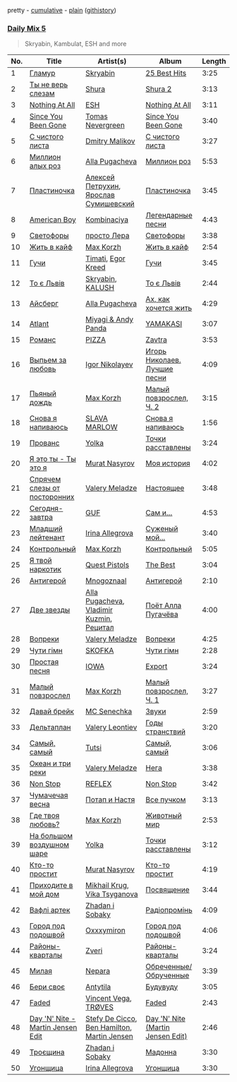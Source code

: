 pretty - [cumulative](/playlists/cumulative/Daily%20Mix%205.md) - [plain](/playlists/plain/37i9dQZF1E36TO0q54WsJv) ([githistory](https://github.githistory.xyz/vitokorn/spotify-playlist-archive/blob/master/playlists/plain/37i9dQZF1E36TO0q54WsJv))

### [Daily Mix 5](https://open.spotify.com/playlist/37i9dQZF1E36TO0q54WsJv)

> Skryabin, Kambulat, ESH and more

| No. | Title | Artist(s) | Album | Length |
|---|---|---|---|---|
| 1 | [Гламур](https://open.spotify.com/track/55L0ZOrygXy7dJNc4a5BrT) | [Skryabin](https://open.spotify.com/artist/5RqIkHQnXRZlm1ozfSS1IO) | [25 Best Hits](https://open.spotify.com/album/3ghBFMKdopxprZ672ojDLc) | 3:25 |
| 2 | [Ты не верь слезам](https://open.spotify.com/track/2NHe3xzs1HU12owZQV7wQN) | [Shura](https://open.spotify.com/artist/03JHGoUoM1LQmuXqknBi5P) | [Shura 2](https://open.spotify.com/album/1ds8sqAO3uhwpskGAwWAZQ) | 3:13 |
| 3 | [Nothing At All](https://open.spotify.com/track/2raH5XWPohUOUi48ONBmmh) | [ESH](https://open.spotify.com/artist/6rXMet89uui55tWrcEz7ma) | [Nothing At All](https://open.spotify.com/album/1ZJtF6hX34dCCuJ53Dt7Uu) | 3:11 |
| 4 | [Since You Been Gone](https://open.spotify.com/track/1OpqP2P80wB3JPY1dEA0iU) | [Tomas Nevergreen](https://open.spotify.com/artist/3wmDmqCzitZwXVCquHcknU) | [Since You Been Gone](https://open.spotify.com/album/4G7vgeB8slAJlA2PzthWto) | 3:40 |
| 5 | [С чистого листа](https://open.spotify.com/track/2zKbGYfUnPM2J5V2W0l7M5) | [Dmitry Malikov](https://open.spotify.com/artist/3oll0YA2yv7xQUaUccPHng) | [С чистого листа](https://open.spotify.com/album/10RxSgpxLSc84IhmvhvlEY) | 3:27 |
| 6 | [Миллион алых роз](https://open.spotify.com/track/6hZKMAiaIepVtAtgFKm4xt) | [Alla Pugacheva](https://open.spotify.com/artist/7lyhSLlB5fWJmU5eB6k84L) | [Миллион роз](https://open.spotify.com/album/7oI0E3DdTbD85rhMg19GSU) | 5:53 |
| 7 | [Пластиночка](https://open.spotify.com/track/0bkO04IzCg6S5X7Ywm0PV6) | [Алексей Петрухин](https://open.spotify.com/artist/1GKh7BDbh6jIAVOTk00CtU), [Ярослав Сумишевский](https://open.spotify.com/artist/0wEsJ9lfiBpK75Utmj8ipJ) | [Пластиночка](https://open.spotify.com/album/4Z9ZoxhRSefcjPIzACJkPh) | 3:45 |
| 8 | [American Boy](https://open.spotify.com/track/3fGpNiwYr981n72YY4DZvB) | [Kombinaciya](https://open.spotify.com/artist/5dpwxd7bFEvriaDia1qshM) | [Легендарные песни](https://open.spotify.com/album/2kvWUsnn75l3ChzpVya8CC) | 4:43 |
| 9 | [Светофоры](https://open.spotify.com/track/1Ih2Gt9fxzHFQd3acIz9Ns) | [просто Лера](https://open.spotify.com/artist/1UBpPZ7JGB7b8LsviX8DvZ) | [Светофоры](https://open.spotify.com/album/73s5k0VuaFJf5T6qIQXlch) | 3:38 |
| 10 | [Жить в кайф](https://open.spotify.com/track/2m3PVx1gsVB5upxi94IW8I) | [Max Korzh](https://open.spotify.com/artist/5meD8C7oGK5yUEY2T7ZZ7W) | [Жить в кайф](https://open.spotify.com/album/4ktDOYU0Jual1ELFTPhFd6) | 2:54 |
| 11 | [Гучи](https://open.spotify.com/track/0tgZmQKBWPK2DlPUnwRu13) | [Timati](https://open.spotify.com/artist/3oLccEy7y6zTe1gCFHxuWr), [Egor Kreed](https://open.spotify.com/artist/2KoLmBXwsgMkfAvoPBlPmb) | [Гучи](https://open.spotify.com/album/77Erf5l2JA2RiuPp9sYOoQ) | 3:45 |
| 12 | [То є Львів](https://open.spotify.com/track/4rkTvk2imvNKd5uLU7Srxx) | [Skryabin](https://open.spotify.com/artist/5RqIkHQnXRZlm1ozfSS1IO), [KALUSH](https://open.spotify.com/artist/46rVVJwHWNS7C7MaWXd842) | [То є Львів](https://open.spotify.com/album/0t4U9JphzAdafmrKdO6aAX) | 2:44 |
| 13 | [Айсберг](https://open.spotify.com/track/2kJZJvBRmzI4fLBl0w8QL7) | [Alla Pugacheva](https://open.spotify.com/artist/7lyhSLlB5fWJmU5eB6k84L) | [Ах, как хочется жить](https://open.spotify.com/album/2Cft4rjFCQzNBKUSCS21ce) | 4:29 |
| 14 | [Atlant](https://open.spotify.com/track/0yY9YxDbLYR0RNbdGZpvtZ) | [Miyagi & Andy Panda](https://open.spotify.com/artist/0hmUwzWBrPHpGWGrYH05c3) | [YAMAKASI](https://open.spotify.com/album/6xuT7rum2qqggIhmzyrvFU) | 3:07 |
| 15 | [Романс](https://open.spotify.com/track/2xGmwfWItYrn7oqxWEdm1h) | [PIZZA](https://open.spotify.com/artist/5UmEsxALI1S6DSz5CGs0Sc) | [Zavtra](https://open.spotify.com/album/69YGpp6ZHLdPOtp3uQwQLy) | 3:53 |
| 16 | [Выпьем за любовь](https://open.spotify.com/track/6ogfAC0SIykRrm9rTpPY1O) | [Igor Nikolayev](https://open.spotify.com/artist/2rEEba1d3USlc3fcNHLzKn) | [Игорь Николаев. Лучшие песни](https://open.spotify.com/album/14uTKoRqqhZNhVrHqBWuhx) | 4:09 |
| 17 | [Пьяный дождь](https://open.spotify.com/track/5BFADKJgtL2eZ4XZJq8zEc) | [Max Korzh](https://open.spotify.com/artist/5meD8C7oGK5yUEY2T7ZZ7W) | [Малый повзрослел, Ч. 2](https://open.spotify.com/album/3iKJSrtfk7d5XjhfYp46RB) | 3:15 |
| 18 | [Снова я напиваюсь](https://open.spotify.com/track/6JbZYUhyqil0sCYiqEyTKm) | [SLAVA MARLOW](https://open.spotify.com/artist/55jryyk7RhvMbrvoF0ndBh) | [Снова я напиваюсь](https://open.spotify.com/album/71In2boqBJg5efxitzjQ6f) | 1:56 |
| 19 | [Прованс](https://open.spotify.com/track/5a8aSgJQmTJXrnAcEa1Kqv) | [Yolka](https://open.spotify.com/artist/1PAvmfu0TKYSVVWGl3uJNC) | [Точки расставлены](https://open.spotify.com/album/79cXKiLPRDvYYtuiBNMFCO) | 3:24 |
| 20 | [Я это ты - Ты это я](https://open.spotify.com/track/1hR9guYbQteebAQ40rKd62) | [Murat Nasyrov](https://open.spotify.com/artist/6rywCIrfkou8oBtXRJ98Nf) | [Моя история](https://open.spotify.com/album/0U91eM0cTo7PvBWqDbfyUl) | 4:02 |
| 21 | [Спрячем слезы от посторонних](https://open.spotify.com/track/2Yj8Q0Ahh7mhJ7MxoNhJcX) | [Valery Meladze](https://open.spotify.com/artist/2igtm1MhKEpmG3PzToJT40) | [Настоящее](https://open.spotify.com/album/1MJHdQ7UrBZr7iKYYfoSf4) | 3:48 |
| 22 | [Сегодня-завтра](https://open.spotify.com/track/4QGvm0S7yHPsr4GhXaYJZA) | [GUF](https://open.spotify.com/artist/0OCyDRYamSDX0nSnJ59W1u) | [Сам и…](https://open.spotify.com/album/7Il7r7XjgGiMkojVsm0FKd) | 4:53 |
| 23 | [Младший лейтенант](https://open.spotify.com/track/138ifDVpNL71NDSn0k1SLE) | [Irina Allegrova](https://open.spotify.com/artist/1Zb7mgt9TRL16FhZa6qhXf) | [Суженый мой...](https://open.spotify.com/album/2qzc9oXVfDidnvtfA97Nrc) | 3:40 |
| 24 | [Контрольный](https://open.spotify.com/track/01YXdW54ueMc1ZgleIrQlL) | [Max Korzh](https://open.spotify.com/artist/5meD8C7oGK5yUEY2T7ZZ7W) | [Контрольный](https://open.spotify.com/album/3s7CuRZbJxKiS0iSsnKhg2) | 5:05 |
| 25 | [Я твой наркотик](https://open.spotify.com/track/1CfWlTPld8mX7GPVFV1nMs) | [Quest Pistols](https://open.spotify.com/artist/21bKsZrHsq3UcdHgeaKH2l) | [The Best](https://open.spotify.com/album/10xHh7UDj8iGDNIMeurr4l) | 3:04 |
| 26 | [Антигерой](https://open.spotify.com/track/5dtOmL3MyRZMKKQsAo2oTp) | [Mnogoznaal](https://open.spotify.com/artist/16ZNqMkDZrzd8fTXeN2kUH) | [Антигерой](https://open.spotify.com/album/2MSC2odgYDcek7C17iF2lz) | 2:10 |
| 27 | [Две звезды](https://open.spotify.com/track/43832erC86HoL9JnMmZCi0) | [Alla Pugacheva](https://open.spotify.com/artist/7lyhSLlB5fWJmU5eB6k84L), [Vladimir Kuzmin](https://open.spotify.com/artist/2AOmuzBhAiaCKrKolljUSJ), [Рецитал](https://open.spotify.com/artist/4LhISJkkaeGsTaQrbCgAI8) | [Поёт Алла Пугачёва](https://open.spotify.com/album/2I2hVkJcsQivD5KX9B3K09) | 4:00 |
| 28 | [Вопреки](https://open.spotify.com/track/09ypInWvEQqBNpgrGbv45n) | [Valery Meladze](https://open.spotify.com/artist/2igtm1MhKEpmG3PzToJT40) | [Вопреки](https://open.spotify.com/album/78uEwJbxUVFC7PR1wjGrKA) | 4:25 |
| 29 | [Чути гімн](https://open.spotify.com/track/4Yzlz45QgjUKZmN2KrK4AP) | [SKOFKA](https://open.spotify.com/artist/0Aj4ZvDgwd9DSs7E2nrox0) | [Чути гімн](https://open.spotify.com/album/4CDvAEwF29rYx7Jg2bpl22) | 2:28 |
| 30 | [Простая песня](https://open.spotify.com/track/1B2Zx5CzB7Rn1kWTmv2u0G) | [IOWA](https://open.spotify.com/artist/7E865RNZIpmNQ81lDfRWLl) | [Export](https://open.spotify.com/album/4Cd5ZuVb3zB25dAIOXw9Ws) | 3:24 |
| 31 | [Малый повзрослел](https://open.spotify.com/track/14JceK2UBLd0UUm23N5lRy) | [Max Korzh](https://open.spotify.com/artist/5meD8C7oGK5yUEY2T7ZZ7W) | [Малый повзрослел, Ч. 1](https://open.spotify.com/album/1s8iD2ldDPm79e3KRZmDuk) | 3:27 |
| 32 | [Давай брейк](https://open.spotify.com/track/0zN6WxjCWxm9N9tlsPn2Xe) | [MC Senechka](https://open.spotify.com/artist/0zBjXSBSRoEMsKByRrbITT) | [Звуки](https://open.spotify.com/album/6nVznRv8eG4nyI10p9VLTV) | 2:59 |
| 33 | [Дельтаплан](https://open.spotify.com/track/5V50krP36pBFZ2xaXBbVZg) | [Valery Leontiev](https://open.spotify.com/artist/5v3o1cxdSAATA5avCi1JA9) | [Годы странствий](https://open.spotify.com/album/5lEGbmQ04FMxAOdI0aDpTr) | 3:20 |
| 34 | [Самый, самый](https://open.spotify.com/track/0lB3K8Mi1rZd9zuAKIvnNx) | [Tutsi](https://open.spotify.com/artist/4L0Ra0Yb7r8MWM6cD2wzTE) | [Самый, самый](https://open.spotify.com/album/6Xqi03IZslLfbePWejv1rU) | 3:06 |
| 35 | [Океан и три реки](https://open.spotify.com/track/1sapJ0ghCrB804CK2SQoLl) | [Valery Meladze](https://open.spotify.com/artist/2igtm1MhKEpmG3PzToJT40) | [Нега](https://open.spotify.com/album/3BQFrNZBJ56luhD1lBmmd5) | 3:38 |
| 36 | [Non Stop](https://open.spotify.com/track/4coAoaN6mbjHLgmAufgnVi) | [REFLEX](https://open.spotify.com/artist/0pRJEFIZ15zsikL0PML84H) | [Non Stop](https://open.spotify.com/album/2NDNqJbYGFR0m9j3ijnMoL) | 3:42 |
| 37 | [Чумачечая весна](https://open.spotify.com/track/2QnwsJpx1fkRts6etIgisp) | [Потап и Настя](https://open.spotify.com/artist/1Bt4owwtQWGz1D0PKLFVi1) | [Все пучком](https://open.spotify.com/album/4YxtL6HGSTuod267dNp7JY) | 3:13 |
| 38 | [Где твоя любовь?](https://open.spotify.com/track/7bQHty20BhXNYgvFfp2jgW) | [Max Korzh](https://open.spotify.com/artist/5meD8C7oGK5yUEY2T7ZZ7W) | [Животный мир](https://open.spotify.com/album/6nR8jV3aFQBLfzqWpSCDRP) | 2:53 |
| 39 | [На большом воздушном шаре](https://open.spotify.com/track/2BKzVnKwZNcZLBz7V0LoUT) | [Yolka](https://open.spotify.com/artist/1PAvmfu0TKYSVVWGl3uJNC) | [Точки расставлены](https://open.spotify.com/album/79cXKiLPRDvYYtuiBNMFCO) | 3:12 |
| 40 | [Кто-то простит](https://open.spotify.com/track/2q5OuWJ3V8X8nPI3yzBm6f) | [Murat Nasyrov](https://open.spotify.com/artist/6rywCIrfkou8oBtXRJ98Nf) | [Кто-то простит](https://open.spotify.com/album/5wIXc1KoD0mTczdmmqgZKn) | 4:19 |
| 41 | [Приходите в мой дом](https://open.spotify.com/track/46ZR9QVFUpKWQ64DK4O835) | [Mikhail Krug](https://open.spotify.com/artist/4KplcmUZdFxGJoZm65B3Vo), [Vika Tsyganova](https://open.spotify.com/artist/6B9ocOUg3cA75HOCqix6M3) | [Посвящение](https://open.spotify.com/album/7CWXuduEOevvWK3osnFgMv) | 3:44 |
| 42 | [Вафлі артек](https://open.spotify.com/track/4Usx7lGtrUjHRc30PXhyK9) | [Zhadan i Sobaky](https://open.spotify.com/artist/2Reqc0B9PCsI6t78c9k11o) | [Радіопромінь](https://open.spotify.com/album/03H3bTKGYqzjonsDircqOa) | 4:09 |
| 43 | [Город под подошвой](https://open.spotify.com/track/5EhUWvS01AgP6lhWjcAv48) | [Oxxxymiron](https://open.spotify.com/artist/1gCOYbJNUa1LBVO5rlx0jB) | [Город под подошвой](https://open.spotify.com/album/7yvgkxINfcdILwJMow9tXB) | 4:06 |
| 44 | [Районы-кварталы](https://open.spotify.com/track/4hAwl65lcaUmPbRaRbB3lE) | [Zveri](https://open.spotify.com/artist/0ZTNvi1hBP0RCMVjTJEriJ) | [Районы-кварталы](https://open.spotify.com/album/7MFbGxX95ftNsHdIoKgCgR) | 3:24 |
| 45 | [Милая](https://open.spotify.com/track/6lwSJ4phJDj4GsnsupFJhG) | [Nepara](https://open.spotify.com/artist/0rDKyq9sDSJnCCEZWwnama) | [Обреченные/Обрученные](https://open.spotify.com/album/7uQoHw2rNZzyCa4VqftqCf) | 3:39 |
| 46 | [Бери своє](https://open.spotify.com/track/6ExyQDQKONfMUatH2bsdAL) | [Antytila](https://open.spotify.com/artist/5sc9td6C7xxPa3mOmmvXPu) | [Будувуду](https://open.spotify.com/album/5LEkAe4FtOtHjffYK0Lq3d) | 3:05 |
| 47 | [Faded](https://open.spotify.com/track/5KYkOTjScRqp0s65kMLDoN) | [Vincent Vega](https://open.spotify.com/artist/2xsYp3hFgZxYYkS44kRayt), [TRØVES](https://open.spotify.com/artist/66tyfeU6ZerzudGCX9mXcg) | [Faded](https://open.spotify.com/album/4c3KIA8Zfd3hJoVNCRS7sp) | 2:43 |
| 48 | [Day 'N' Nite - Martin Jensen Edit](https://open.spotify.com/track/0ou367q5bmco9pZNxq80iD) | [Stefy De Cicco](https://open.spotify.com/artist/5v3JgLiZtNnw6ablRjjNKK), [Ben Hamilton](https://open.spotify.com/artist/1Rqa3ZF83zo3rKGrKMM0iD), [Martin Jensen](https://open.spotify.com/artist/4ehtJnVumNf6xzSCDk8aLB) | [Day 'N' Nite (Martin Jensen Edit)](https://open.spotify.com/album/4edGK565BSJL2C8wwZAnDh) | 2:46 |
| 49 | [Троєщина](https://open.spotify.com/track/6sbp5aSCiUql8TVKkZyavP) | [Zhadan i Sobaky](https://open.spotify.com/artist/2Reqc0B9PCsI6t78c9k11o) | [Мадонна](https://open.spotify.com/album/7tiVSGCksT94Bwf2uj4ON7) | 3:30 |
| 50 | [Угонщица](https://open.spotify.com/track/2uGOKYAZnUGMyASCy5jrSI) | [Irina Allegrova](https://open.spotify.com/artist/1Zb7mgt9TRL16FhZa6qhXf) | [Угонщица](https://open.spotify.com/album/0hp4Idii96oJp43guZ68Iv) | 3:30 |